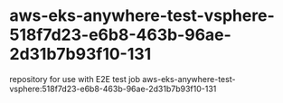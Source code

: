 # aws-eks-anywhere-test-vsphere-518f7d23-e6b8-463b-96ae-2d31b7b93f10-131
repository for use with E2E test job aws-eks-anywhere-test-vsphere:518f7d23-e6b8-463b-96ae-2d31b7b93f10-131
